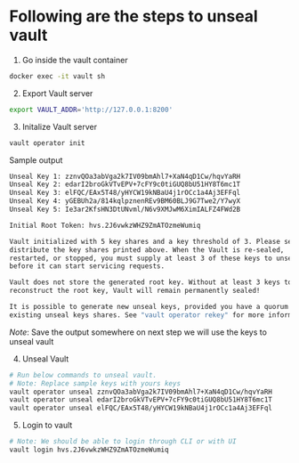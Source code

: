 # Following are the steps to unseal vault
1. Go inside the vault container
```bash
docker exec -it vault sh
```

2. Export Vault server
```bash
export VAULT_ADDR='http://127.0.0.1:8200'
```

3. Initalize Vault server
```bash
vault operator init
```

Sample output

```bash
Unseal Key 1: zznvQOa3abVga2k7IV09bmAhl7+XaN4qD1Cw/hqvYaRH
Unseal Key 2: edarI2broGkVTvEPV+7cFY9c0tiGUQ8bU51HY8T6mc1T
Unseal Key 3: elFQC/EAx5T48/yHYCW19kNBaU4j1rOCc1a4Aj3EFFql
Unseal Key 4: yGEBUh2a/814kqlpznenREv9BM60BLJ9G7Twe2/Y7wyX
Unseal Key 5: Ie3ar2KfsHN3DtUNvml/N6v9XMJwM6XimIALFZ4FWd2B

Initial Root Token: hvs.2J6vwkzWHZ9ZmATOzmeWumiq

Vault initialized with 5 key shares and a key threshold of 3. Please securely
distribute the key shares printed above. When the Vault is re-sealed,
restarted, or stopped, you must supply at least 3 of these keys to unseal it
before it can start servicing requests.

Vault does not store the generated root key. Without at least 3 keys to
reconstruct the root key, Vault will remain permanently sealed!

It is possible to generate new unseal keys, provided you have a quorum of
existing unseal keys shares. See "vault operator rekey" for more information.
```

*Note*: Save the output somewhere on next step we will use the keys to unseal vault

4. Unseal Vault
```bash
# Run below commands to unseal vault. 
# Note: Replace sample keys with yours keys
vault operator unseal zznvQOa3abVga2k7IV09bmAhl7+XaN4qD1Cw/hqvYaRH
vault operator unseal edarI2broGkVTvEPV+7cFY9c0tiGUQ8bU51HY8T6mc1T
vault operator unseal elFQC/EAx5T48/yHYCW19kNBaU4j1rOCc1a4Aj3EFFql
```

5. Login to vault
```bash
# Note: We should be able to login through CLI or with UI
vault login hvs.2J6vwkzWHZ9ZmATOzmeWumiq
```